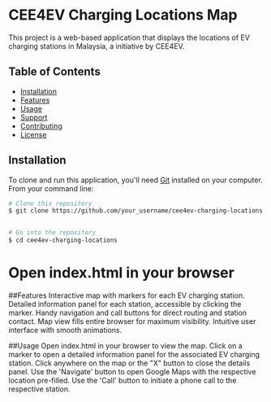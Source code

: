 # CEE4EV Charging Locations Map

This project is a web-based application that displays the locations of EV charging stations in Malaysia, a initiative by CEE4EV.

## Table of Contents
- [Installation](#installation)
- [Features](#features)
- [Usage](#usage)
- [Support](#support)
- [Contributing](#contributing)
- [License](#license)

## Installation
To clone and run this application, you'll need [Git](https://git-scm.com) installed on your computer. From your command line:

```bash
# Clone this repository
$ git clone https://github.com/your_username/cee4ev-charging-locations


# Go into the repository
$ cd cee4ev-charging-locations
```
# Open index.html in your browser
##Features
Interactive map with markers for each EV charging station.
Detailed information panel for each station, accessible by clicking the marker.
Handy navigation and call buttons for direct routing and station contact.
Map view fills entire browser for maximum visibility.
Intuitive user interface with smooth animations.

##Usage
Open index.html in your browser to view the map.
Click on a marker to open a detailed information panel for the associated EV charging station.
Click anywhere on the map or the "X" button to close the details panel.
Use the 'Navigate' button to open Google Maps with the respective location pre-filled.
Use the 'Call' button to initiate a phone call to the respective station.
